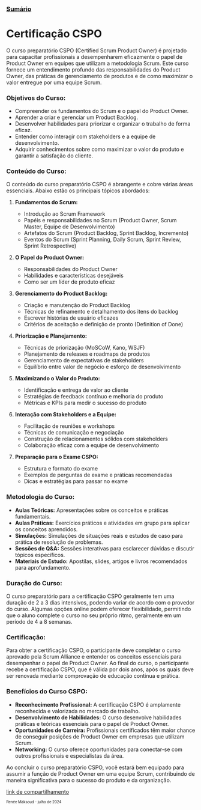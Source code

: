 ### [Sumário](<https://maksoud.github.io/Sumário>)

# Certificação CSPO

O curso preparatório CSPO (Certified Scrum Product Owner) é projetado para capacitar profissionais a desempenharem eficazmente o papel de Product Owner em equipes que utilizam a metodologia Scrum. Este curso fornece um entendimento profundo das responsabilidades do Product Owner, das práticas de gerenciamento de produtos e de como maximizar o valor entregue por uma equipe Scrum.

### **Objetivos do Curso:**

- Compreender os fundamentos do Scrum e o papel do Product Owner.
- Aprender a criar e gerenciar um Product Backlog.
- Desenvolver habilidades para priorizar e organizar o trabalho de forma eficaz.
- Entender como interagir com stakeholders e a equipe de desenvolvimento.
- Adquirir conhecimentos sobre como maximizar o valor do produto e garantir a satisfação do cliente.

### **Conteúdo do Curso:**

O conteúdo do curso preparatório CSPO é abrangente e cobre várias áreas essenciais. Abaixo estão os principais tópicos abordados:

1. **Fundamentos do Scrum:**
    - Introdução ao Scrum Framework
    - Papéis e responsabilidades no Scrum (Product Owner, Scrum Master, Equipe de Desenvolvimento)
    - Artefatos do Scrum (Product Backlog, Sprint Backlog, Incremento)
    - Eventos do Scrum (Sprint Planning, Daily Scrum, Sprint Review, Sprint Retrospective)

2. **O Papel do Product Owner:**
    - Responsabilidades do Product Owner
    - Habilidades e características desejáveis
    - Como ser um líder de produto eficaz

3. **Gerenciamento do Product Backlog:**
    - Criação e manutenção do Product Backlog
    - Técnicas de refinamento e detalhamento dos itens do backlog
    - Escrever histórias de usuário eficazes
    - Critérios de aceitação e definição de pronto (Definition of Done)

4. **Priorização e Planejamento:**
    - Técnicas de priorização (MoSCoW, Kano, WSJF)
    - Planejamento de releases e roadmaps de produtos
    - Gerenciamento de expectativas de stakeholders
    - Equilíbrio entre valor de negócio e esforço de desenvolvimento

5. **Maximizando o Valor do Produto:**
    - Identificação e entrega de valor ao cliente
    - Estratégias de feedback contínuo e melhoria do produto
    - Métricas e KPIs para medir o sucesso do produto

6. **Interação com Stakeholders e a Equipe:**
    - Facilitação de reuniões e workshops
    - Técnicas de comunicação e negociação
    - Construção de relacionamentos sólidos com stakeholders
    - Colaboração eficaz com a equipe de desenvolvimento

7. **Preparação para o Exame CSPO:**
    - Estrutura e formato do exame
    - Exemplos de perguntas de exame e práticas recomendadas
    - Dicas e estratégias para passar no exame

### **Metodologia do Curso:**

- **Aulas Teóricas:** Apresentações sobre os conceitos e práticas fundamentais.
- **Aulas Práticas:** Exercícios práticos e atividades em grupo para aplicar os conceitos aprendidos.
- **Simulações:** Simulações de situações reais e estudos de caso para prática de resolução de problemas.
- **Sessões de Q&A:** Sessões interativas para esclarecer dúvidas e discutir tópicos específicos.
- **Materiais de Estudo:** Apostilas, slides, artigos e livros recomendados para aprofundamento.

### **Duração do Curso:**

O curso preparatório para a certificação CSPO geralmente tem uma duração de 2 a 3 dias intensivos, podendo variar de acordo com o provedor do curso. Algumas opções online podem oferecer flexibilidade, permitindo que o aluno complete o curso no seu próprio ritmo, geralmente em um período de 4 a 8 semanas.

### **Certificação:**

Para obter a certificação CSPO, o participante deve completar o curso aprovado pela Scrum Alliance e entender os conceitos essenciais para desempenhar o papel de Product Owner. Ao final do curso, o participante recebe a certificação CSPO, que é válida por dois anos, após os quais deve ser renovada mediante comprovação de educação contínua e prática.

### **Benefícios do Curso CSPO:**

- **Reconhecimento Profissional:** A certificação CSPO é amplamente reconhecida e valorizada no mercado de trabalho.
- **Desenvolvimento de Habilidades:** O curso desenvolve habilidades práticas e teóricas essenciais para o papel de Product Owner.
- **Oportunidades de Carreira:** Profissionais certificados têm maior chance de conseguir posições de Product Owner em empresas que utilizam Scrum.
- **Networking:** O curso oferece oportunidades para conectar-se com outros profissionais e especialistas da área.

Ao concluir o curso preparatório CSPO, você estará bem equipado para assumir a função de Product Owner em uma equipe Scrum, contribuindo de maneira significativa para o sucesso do produto e da organização.

[link de compartilhamento](<https://maksoud.github.io/Gestão%20de%20Projetos/Certificação%20CSPO>)

<sup><sub>
Renée Maksoud - julho de 2024
</sub></sup>